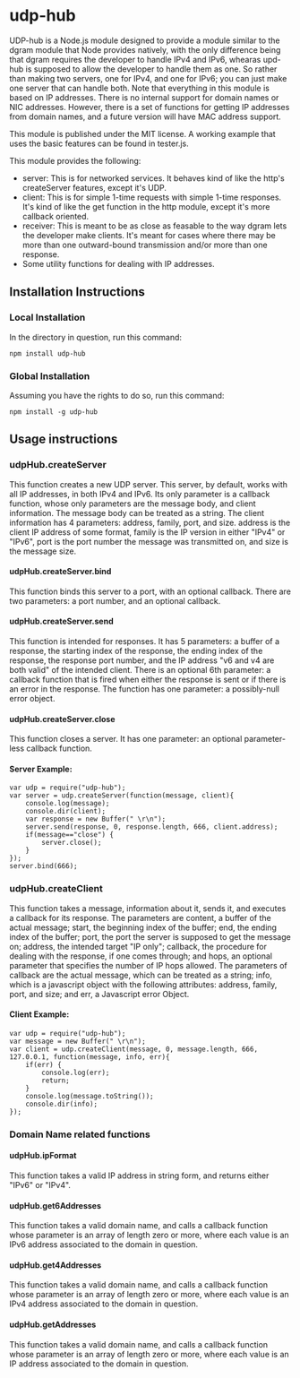 # udp-hub
UDP-hub is a Node.js module designed to provide a module similar to the dgram module that Node provides natively, with the only difference being that dgram requires the developer to handle IPv4 and IPv6, whearas upd-hub is supposed to allow the developer to handle them as one. So rather than making two servers, one for IPv4, and one for IPv6; you can just make one server that can handle both. Note that everything in this module is based on IP addresses. There is no internal support for domain names or NIC addresses. However, there is a set of functions for getting IP addresses from domain names, and a future version will have MAC address support. 

This module is published under the MIT license. A working example that uses the basic features can be found in tester.js.

This module provides the following:
* server: This is for networked services. It behaves kind of like the http's createServer features, except it's UDP.
* client: This is for simple 1-time requests with simple 1-time responses. It's kind of like the get function in the http module, except it's more callback oriented.
* receiver: This is meant to be as close as feasable to the way dgram lets the developer make clients. It's meant for cases where there may be more than one outward-bound transmission and/or more than one response. 
* Some utility functions for dealing with IP addresses.

## Installation Instructions

### Local Installation

In the directory in question, run this command:

```
npm install udp-hub
```

### Global Installation

Assuming you have the rights to do so, run this command:

```
npm install -g udp-hub
```

## Usage instructions

### udpHub.createServer

This function creates a new UDP server. This server, by default, works with all IP addresses, in both IPv4 and IPv6. Its only parameter is a callback function, whose only parameters are the message body, and client information. The message body can be treated as a string. The client information has 4 parameters: address, family, port, and size. address is the client IP address of some format, family is the IP version in either "IPv4" or "IPv6", port is the port number the message was transmitted on, and size is the message size.

#### udpHub.createServer.bind

This function binds this server to a port, with an optional callback. There are two parameters: a port number, and an optional callback.

#### udpHub.createServer.send

This function is intended for responses. It has 5 parameters: a buffer of a response, the starting index of the response, the ending index of the response, the response port number, and the IP address "v6 and v4 are both valid" of the intended client. There is an optional 6th parameter: a callback function that is fired when either the response is sent or if there is an error in the response. The function has one parameter: a possibly-null error object.

#### udpHub.createServer.close

This function closes a server. It has one parameter: an optional parameter-less callback function.

#### Server Example:

```
var udp = require("udp-hub");
var server = udp.createServer(function(message, client){
	console.log(message);
	console.dir(client);
	var response = new Buffer(" \r\n");
	server.send(response, 0, response.length, 666, client.address);
	if(message=="close") {
		server.close();
	}
});
server.bind(666);
```

### udpHub.createClient

This function takes a message, information about it, sends it, and executes a callback for its response. The parameters are content, a buffer of the actual message; start, the beginning index of the buffer; end, the ending index of the buffer; port, the port the server is supposed to get the message on; address, the intended target "IP only"; callback, the procedure for dealing with the response, if one comes through; and hops, an optional parameter that specifies the number of IP hops allowed. The parameters of callback are the actual message, which can be treated as a string; info, which is a javascript object with the following attributes: address, family, port, and size; and err, a Javascript error Object.

#### Client Example:

```
var udp = require("udp-hub");
var message = new Buffer(" \r\n");
var client = udp.createClient(message, 0, message.length, 666, 127.0.0.1, function(message, info, err){
	if(err) {
		console.log(err);
		return;
	}
	console.log(message.toString());
	console.dir(info);
});
```

### Domain Name related functions

#### udpHub.ipFormat

This function takes a valid IP address in string form, and returns either "IPv6" or "IPv4".

#### udpHub.get6Addresses

This function takes a valid domain name, and calls a callback function whose parameter is an array of length zero or more, where each value is an IPv6 address associated to the domain in question.

#### udpHub.get4Addresses

This function takes a valid domain name, and calls a callback function whose parameter is an array of length zero or more, where each value is an IPv4 address associated to the domain in question.

#### udpHub.getAddresses

This function takes a valid domain name, and calls a callback function whose parameter is an array of length zero or more, where each value is an IP address associated to the domain in question.

